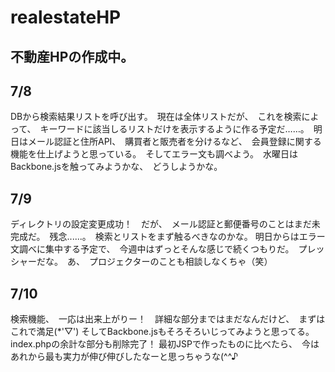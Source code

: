 # realestateHP

不動産HPの作成中。
----------------

7/8
-----
DBから検索結果リストを呼び出す。　現在は全体リストだが、　これを検索によって、　キーワードに該当しるリストだけを表示するように作る予定だ……。　明日はメール認証と住所API、　購買者と販売者を分けるなど、　会員登録に関する機能を仕上げようと思っている。　そしてエラー文も調べよう。　水曜日はBackbone.jsを触ってみようかな、　どうしようかな。

7/9
-----
ディレクトリの設定変更成功！　だが、　メール認証と郵便番号のことはまだ未完成だ。　残念......。　検索とリストをまず触るべきなのかな。
明日からはエラー文調べに集中する予定で、　今週中はずっとそんな感じで続くつもりだ。　プレッシャーだな。　あ、　プロジェクターのことも相談しなくちゃ（笑）

7/10
-----
検索機能、　一応は出来上がりー！　詳細な部分まではまだなんだけど、　まずはこれで満足(*'▽')
そしてBackbone.jsもそろそろいじってみようと思ってる。　index.phpの余計な部分も削除完了！
最初JSPで作ったものに比べたら、　今はあれから最も実力が伸び伸びしたなーと思っちゃうな(^^♪　